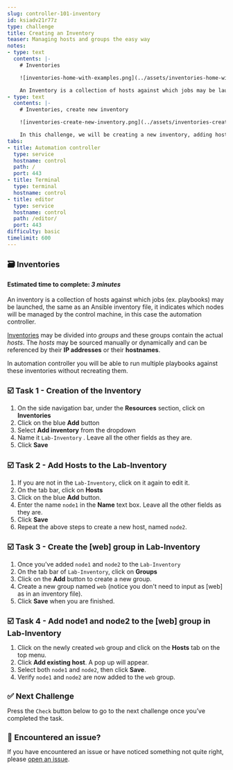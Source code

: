 ```yaml
---
slug: controller-101-inventory
id: ksiadv21r77z
type: challenge
title: Creating an Inventory
teaser: Managing hosts and groups the easy way
notes:
- type: text
  contents: |-
    # Inventories

    ![inventories-home-with-examples.png](../assets/inventories-home-with-examples.png)

    An Inventory is a collection of hosts against which jobs may be launched, the same as an Ansible inventory file.
- type: text
  contents: |-
    # Inventories, create new inventory

    ![inventories-create-new-inventory.png](../assets/inventories-create-new-inventory.png)

    In this challenge, we will be creating a new inventory, adding hosts and creating a host group inside the inventory.
tabs:
- title: Automation controller
  type: service
  hostname: control
  path: /
  port: 443
- title: Terminal
  type: terminal
  hostname: control
- title: editor
  type: service
  hostname: control
  path: /editor/
  port: 443
difficulty: basic
timelimit: 600
---
```

🗃️ Inventories
===
#### Estimated time to complete: *3 minutes*<p>

An inventory is a collection of hosts against which jobs (ex. playbooks) may be launched, the same as an Ansible inventory file, it indicates which nodes will be managed by the control machine, in this case the automation controller.

[Inventories](https://docs.ansible.com/automation-controller/latest/html/userguide/inventories.html) may be divided into *groups* and these groups contain the actual *hosts*. The *hosts* may be sourced manually or dynamically and can be referenced by their **IP addresses** or their **hostnames**.

In automation controller you will be able to run multiple playbooks against these inventories without recreating them.


☑️ Task 1 - Creation of the Inventory
===

1. On the side navigation bar, under the **Resources** section, click on **Inventories**
2. Click on the blue **Add** button
3. Select **Add inventory** from the dropdown
4. Name it `Lab-Inventory` . Leave all the other fields as they are.
5. Click **Save**

☑️ Task 2 - Add Hosts to the Lab-Inventory
===

1. If you are not in the  `Lab-Inventory`, click on it again to edit it.
2. On the tab bar, click on **Hosts**
3. Click on the blue **Add** button.
4. Enter the name `node1` in the **Name** text box. Leave all the other fields as they are.
5. Click **Save**
6. Repeat the above steps to create a new host, named `node2`.


☑️ Task 3 - Create the [web] group in Lab-Inventory
===

1. Once you've added `node1` and `node2` to the `Lab-Inventory`
2. On the tab bar of `Lab-Inventory`, click on **Groups**
3. Click on the **Add** button to create a new group.
4. Create a new group named `web` (notice you don't need to input as [web] as in an inventory file).
5. Click **Save** when you are finished.


☑️ Task 4 - Add node1 and node2 to the [web] group in Lab-Inventory
===

1. Click on the newly created `web` group and click on the **Hosts** tab on the top menu.
2. Click **Add existing host**. A pop up will appear.
3. Select both `node1` and `node2`, then click **Save**.
4. Verify `node1` and `node2` are now added to the `web` group.


✅ Next Challenge
===
Press the `Check` button below to go to the next challenge once you’ve completed the task.

🐛 Encountered an issue?
====

If you have encountered an issue or have noticed something not quite right, please [open an issue](https://github.com/ansible/instruqt/issues/new?labels=intro-to-controller&title=Issue+with+Intro+to+Controller+slug+ID:+controller-101-inventory&assignees=leogallego).

<style type="text/css" rel="stylesheet">
  .lightbox {
    display: none;
    position: fixed;
    justify-content: center;
    align-items: center;
    z-index: 999;
    top: 0;
    left: 0;
    right: 0;
    bottom: 0;
    padding: 1rem;
    background: rgba(0, 0, 0, 0.8);
    margin-left: auto;
    margin-right: auto;
    margin-top: auto;
    margin-bottom: auto;
  }
  .lightbox:target {
    display: flex;
  }
  .lightbox img {
    /* max-height: 100% */
    max-width: 60%;
    max-height: 60%;
  }
  img {
    display: block;
    margin-left: auto;
    margin-right: auto;
  }
  h1 {
    font-size: 18px;
  }
    h2 {
    font-size: 16px;
    font-weight: 600
  }
    h3 {
    font-size: 14px;
    font-weight: 600
  }
  p span {
    font-size: 14px;
  }
  ul li span {
    font-size: 14px
  }
</style>
